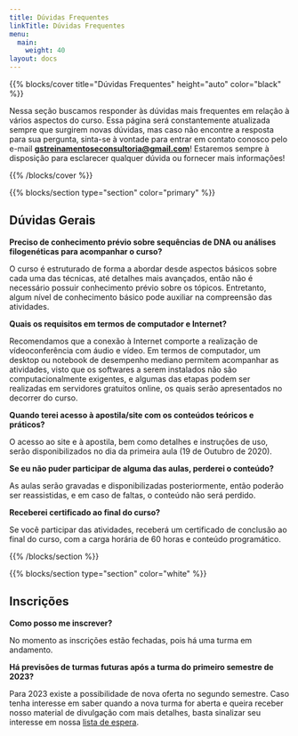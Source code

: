 ```yaml
---
title: Dúvidas Frequentes
linkTitle: Dúvidas Frequentes
menu:
  main:
    weight: 40
layout: docs
---
```


{{% blocks/cover title="Dúvidas Frequentes" height="auto" color="black" %}}

Nessa seção buscamos responder às dúvidas mais frequentes em relação à vários aspectos do curso. Essa página será constantemente atualizada sempre que surgirem novas dúvidas, mas caso não encontre a resposta para sua pergunta, sinta-se à vontade para entrar em contato conosco pelo e-mail <b>gstreinamentoseconsultoria@gmail.com</b>! Estaremos sempre à disposição para esclarecer qualquer dúvida ou fornecer mais informações!

{{% /blocks/cover %}}

{{% blocks/section type="section" color="primary" %}}
## Dúvidas Gerais
<p><p>
<b>Preciso de conhecimento prévio sobre sequências de DNA ou análises filogenéticas para acompanhar o curso?</b><p>
O curso é estruturado de forma a abordar desde aspectos básicos sobre cada uma das técnicas, até detalhes mais avançados, então não é necessário possuir conhecimento prévio sobre os tópicos. Entretanto, algum nível de conhecimento básico pode auxiliar na compreensão das atividades.
<p><p>

<b>Quais os requisitos em termos de computador e Internet?</b><p>
Recomendamos que a conexão à Internet comporte a realização de vídeoconferência com áudio e vídeo. Em termos de computador, um desktop ou notebook de desempenho mediano permitem acompanhar as atividades, visto que os softwares a serem instalados não são computacionalmente exigentes, e algumas das etapas podem ser realizadas em servidores gratuitos online, os quais serão apresentados no decorrer do curso.
<p><p>

<b>Quando terei acesso à apostila/site com os conteúdos teóricos e práticos?</b><p>
O acesso ao site e à apostila, bem como detalhes e instruções de uso, serão disponibilizados no dia da primeira aula (19 de Outubro de 2020).
<p><p>

<b>Se eu não puder participar de alguma das aulas, perderei o conteúdo?</b><p>
As aulas serão gravadas e disponibilizadas posteriormente, então poderão ser reassistidas, e em caso de faltas, o conteúdo não será perdido.
<p><p>

<b>Receberei certificado ao final do curso?</b><p>
Se você participar das atividades, receberá um certificado de conclusão ao final do curso, com a carga horária de 60 horas e conteúdo programático.
<p><p>

{{% /blocks/section %}}

{{% blocks/section type="section" color="white" %}}
## Inscrições
<p><p>
<b>Como posso me inscrever?</b><p>
No momento as inscrições estão fechadas, pois há uma turma em andamento.
<p><p>

<b>Há previsões de turmas futuras após a turma do primeiro semestre de 2023?</b><p>
Para 2023 existe a possibilidade de nova oferta no segundo semestre. Caso tenha interesse em saber quando a nova turma for aberta e queira receber nosso material de divulgação com mais detalhes, basta sinalizar seu interesse em nossa <a href="https://forms.gle/ddmNQn6eBntGuUYg9">lista de espera</a>.
<p><p>













